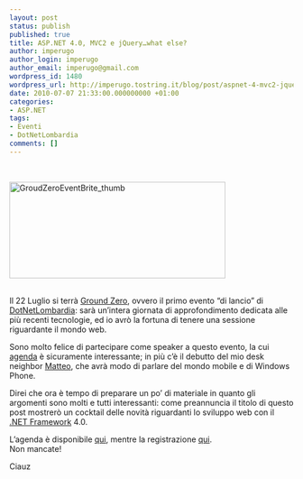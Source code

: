 ```yaml
---
layout: post
status: publish
published: true
title: ASP.NET 4.0, MVC2 e jQuery…what else?
author: imperugo
author_login: imperugo
author_email: imperugo@gmail.com
wordpress_id: 1480
wordpress_url: http://imperugo.tostring.it/blog/post/aspnet-4-mvc2-jquery/
date: 2010-07-07 21:33:00.000000000 +01:00
categories:
- ASP.NET
tags:
- Eventi
- DotNetLombardia
comments: []
---
```

<br />  <p><a title="Evento Ground Zero" href="http://groundzero.dotnetlombardia.org/agenda" rel="nofollow" target="_blank"><img style="border-right-width: 0px; margin: 0px 5px 0px 0px; display: inline; border-top-width: 0px; border-bottom-width: 0px; border-left-width: 0px" class="wlDisabledImage" title="GroudZeroEventBrite_thumb" border="0" alt="GroudZeroEventBrite_thumb" src="http://tostring.it/UserFiles/imperugo/GroudZeroEventBrite_thumb_3.png" width="383" height="171" /></a></p>  <br />Il 22 Luglio si terrà <a title="Evento Ground Zero" href="http://groundzero.dotnetlombardia.org" rel="nofollow" target="_blank">Ground Zero</a>, ovvero il primo evento “di lancio” di <a title="DotNetLombardia" href="http://dotnetlombardia.org/" rel="nofollow" target="_blank">DotNetLombardia</a>: sarà un’intera giornata di approfondimento dedicata alle più recenti tecnologie, ed io avrò la fortuna di tenere una sessione riguardante il mondo web.   <br />  <p>Sono molto felice di partecipare come speaker a questo evento, la cui <a title="Ground Zero Agenda" href="http://groundzero.dotnetlombardia.org/agenda" rel="nofollow" target="_blank">agenda</a> è sicuramente interessante; in più c’è il debutto del mio desk neighbor <a title="Matteo Pagani&#39;s Blog" href="http://qmatteoq.tostring.it/" rel="nofollow" target="_blank">Matteo</a>, che avrà modo di parlare del mondo mobile e di Windows Phone.</p>  <p>Direi che ora è tempo di preparare un po’ di materiale in quanto gli argomenti sono molti e tutti interessanti: come preannuncia il titolo di questo post mostrerò un cocktail delle novità riguardanti lo sviluppo web con il <a title=".NET Framework Search" href="http://www.imperugo.tostring.it/tags/archive/.net" target="_blank">.NET Framework</a> 4.0.</p>  <p>L’agenda è disponibile <a title="Ground Zero Agenda" href="http://groundzero.dotnetlombardia.org/agenda" rel="nofollow" target="_blank">qui</a>, mentre la registrazione <a title="Ground Zero Registrazione" href="http://groundzero.dotnetlombardia.org/registrazione" rel="nofollow" target="_blank">qui</a>.     <br />Non mancate!</p>  <p>Ciauz</p>
